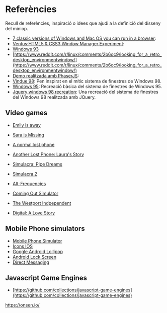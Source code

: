 # Referències

Recull de referències, inspiració o idees que ajudi a la definició del disseny del miniop. 


* [7 classic versions of Windows and Mac OS you can run in a browser](https://arstechnica.com/information-technology/2014/01/7-classic-versions-of-windows-and-mac-os-you-can-run-in-a-browser/): 
* [Ventus:HTML5 & CSS3 Window Manager Experiment](http://www.rlamana.com/ventus/):
* [Windows 93](https://www.windows93.net/)
* [https://www.reddit.com/r/linux/comments/2b6oc9/looking_for_a_retro_desktop_environmentwindow/](https://www.reddit.com/r/linux/comments/2b6oc9/looking_for_a_retro_desktop_environmentwindow/)
* [Demo realitzada amb PhaserJS](https://phaser.io/examples/v3/view/scenes/drag-scenes-demo#): 
* [Vindue 98](https://codepen.io/milesmanners/pen/MOEjBa): Pen inspirat en el mític sistema de finestres de Windows 98.
* [Windows 95](https://codepen.io/DylanMacnab/pen/xEEOyZ): Recreació bàsica del sistema de finestres de Windows 95.
* [Jquery windows 98 recreation](https://codepen.io/penry/pen/xEPKpj): Una recreació del sistema de finestres del Windows 98 realitzada amb JQuery.

## Video games

* [Emily is away](http://emilyisaway.com/)
* [Sara is Missing](https://saraismissing.itch.io/sim)
* [A normal lost phone](http://www.anormallostphone.com/)
* [Another Lost Phone: Laura's Story](https://store.steampowered.com/app/689910/Another_Lost_Phone_Lauras_Story/)
* [Simulacra: Pipe Dreams](https://store.steampowered.com/app/878320/SIMULACRA_Pipe_Dreams/)
* [Simulacra 2](https://store.steampowered.com/app/1011190/SIMULACRA_2/)
* [Alt-Frequencies](https://www.theverge.com/2019/5/19/18625057/alt-frequencies-audio-mystery-game-time-travel-accidental-queens-normal-another-lost-phone)

* [Coming Out Simulator](https://ncase.itch.io/coming-out-simulator-2014)
* [The Westport Indpependent](https://www.coffeestainstudios.com/games/the-westport-independent/)
* [Digital: A Love Story](https://scoutshonour.com/digital/)


## Mobile Phone simulators

* [Mobile Phone Simulator](https://github.com/RGladys/Mobile-Phone-Simulator)
* [Icons IOS](https://codepen.io/tessat/pen/dqcCo)
* [Google Android Lollipop](https://codepen.io/simoberny/pen/LVBgyE)
* [Android Lock Screen](https://codepen.io/khadkamhn/pen/EVaJLy)
* [Direct Messaging](https://codepen.io/supah/pen/jqOBqp)

## Javascript Game Engines

* [https://github.com/collections/javascript-game-engines](https://github.com/collections/javascript-game-engines)


https://onsen.io/



